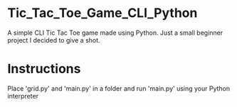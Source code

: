 # Tic_Tac_Toe_Game_CLI_Python
A simple CLI Tic Tac Toe game made using Python. Just a small beginner project I decided to give a shot.

# Instructions
Place 'grid.py' and 'main.py' in a folder and run 'main.py' using your Python interpreter

